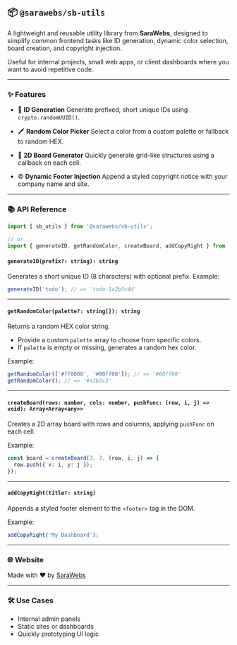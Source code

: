 ## 📦 `@sarawebs/sb-utils`

A lightweight and reusable utility library from **SaraWebs**, designed to simplify common frontend tasks like ID generation, dynamic color selection, board creation, and copyright injection.

Useful for internal projects, small web apps, or client dashboards where you want to avoid repetitive code.

---

### ✨ Features

* 🔑 **ID Generation**
  Generate prefixed, short unique IDs using `crypto.randomUUID()`.

* 🖍️ **Random Color Picker**
  Select a color from a custom palette or fallback to random HEX.

* 🎲 **2D Board Generator**
  Quickly generate grid-like structures using a callback on each cell.

* ©️ **Dynamic Footer Injection**
  Append a styled copyright notice with your company name and site.

---

### 📚 API Reference

```js
import { sb_utils } from '@sarawebs/sb-utils';

// or
import { generateID, getRandomColor, createBoard, addCopyRight } from '@sarawebs/sb-utils';
```

#### `generateID(prefix?: string): string`

Generates a short unique ID (8 characters) with optional prefix.
Example:

```js
generateID('todo'); // => 'todo-1a2b3c4d'
```

---

#### `getRandomColor(palette?: string[]): string`

Returns a random HEX color string.

* Provide a custom `palette` array to choose from specific colors.
* If `palette` is empty or missing, generates a random hex color.

Example:

```js
getRandomColor(['#ff0000', '#00ff00']); // => '#00ff00'
getRandomColor(); // => '#a1b2c3'
```

---

#### `createBoard(rows: number, cols: number, pushFunc: (row, i, j) => void): Array<Array<any>>`

Creates a 2D array board with rows and columns, applying `pushFunc` on each cell.

Example:

```js
const board = createBoard(3, 3, (row, i, j) => {
  row.push({ x: i, y: j });
});
```

---

#### `addCopyRight(title?: string)`

Appends a styled footer element to the `<footer>` tag in the DOM.

Example:

```js
addCopyRight('My Dashboard');
```

---

### 🌐 Website

Made with ❤️ by [SaraWebs](https://sarawebs.com)

---

### 🛠️ Use Cases

* Internal admin panels
* Static sites or dashboards
* Quickly prototyping UI logic
